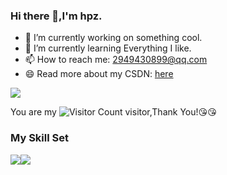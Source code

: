 ### Hi there 👋,I'm hpz.

- 🔭 I’m currently working on something cool.
- 🌱 I’m currently learning Everything I like.
- 📫 How to reach me: 2949430899@qq.com
- 😄 Read more about my CSDN: [here](https://blog.csdn.net/qq_44231797?spm=1000.2115.3001.5343)

![](https://github-readme-stats.vercel.app/api?username=Hepengzhu&show_icons=true&theme=transparent)

You are my ![Visitor Count](https://profile-counter.glitch.me/Hepengzhu/count.svg) visitor,Thank You!:kissing_heart::kissing_heart:

### My Skill Set

![](https://img.shields.io/badge/Java-ED8B00?style=for-the-badge&logo=openjdk&logoColor=white)![](https://img.shields.io/badge/Python-3776AB?style=for-the-badge&logo=python&logoColor=white)

